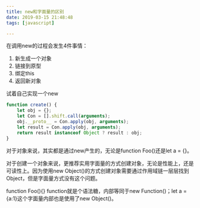 ```yaml
---
title: new和字面量的区别
date: 2019-03-15 21:48:48
tags: [javascript]

---
```


在调用new的过程会发生4件事情：

1. 新生成一个对象
2. 链接到原型
3. 绑定this
4. 返回新对象

试着自己实现一个new

```js
function create() {
    let obj = {};
    let Con = [].shift.call(arguments);
    obj.__proto__ = Con.apply(obj, arguments);
    let result = Con.apply(obj, arguments);
    return result instanceof Object ? result : obj;
}
```

对于对象来说，其实都是通过new产生的，无论是function Foo()还是let a = {}。

对于创建一个对象来说，更推荐实用字面量的方式创建对象，无论是性能上，还是可读性上。因为使用new Object()的方式创建对象需要通过作用域链一层层找到Object，但是字面量方式没有这个问题。

function Foo(){} function就是个语法糖，内部等同于new Function()；let a = {a:1}这个字面量内部也是使用了new Object()。